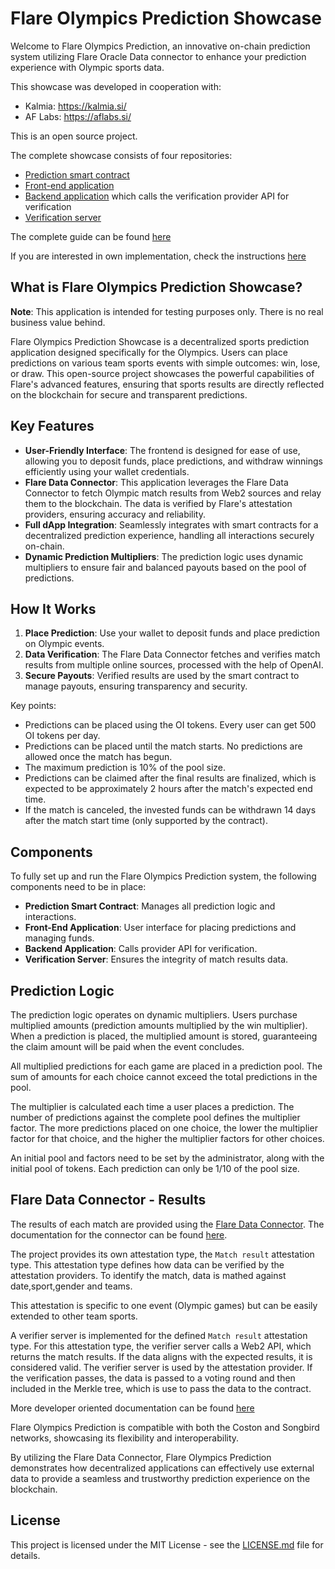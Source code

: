 
# Flare Olympics Prediction Showcase

Welcome to Flare Olympics Prediction, an innovative on-chain prediction system utilizing Flare Oracle Data connector to enhance your prediction experience with Olympic sports data.

This showcase was developed in cooperation with:

- Kalmia: https://kalmia.si/
- AF Labs: https://aflabs.si/

This is an open source project.

The complete showcase consists of four repositories:

- [Prediction smart contract](https://github.com/kalmiallc/oi-prediction-smartcontract)
- [Front-end application](https://github.com/kalmiallc/oi-prediction-webapp)
- [Backend application](https://github.com/kalmiallc/oi-prediction-backend) which calls the verification provider API for verification
- [Verification server](https://github.com/kalmiallc/oi-match-attestation-server)

The complete guide can be found [here](https://github.com/kalmiallc/oi-flare-prediction-instructions)

If you are interested in own implementation, check the instructions [here](INSTRUCTIONS.md)

## What is Flare Olympics Prediction Showcase?

**Note**: This application is intended for testing purposes only. There is no real business value behind.

Flare Olympics Prediction Showcase is a decentralized sports prediction application designed specifically for the Olympics. Users can place predictions on various team sports events with simple outcomes: win, lose, or draw. This open-source project showcases the powerful capabilities of Flare's advanced features, ensuring that sports results are directly reflected on the blockchain for secure and transparent predictions.

## Key Features

- **User-Friendly Interface**: The frontend is designed for ease of use, allowing you to deposit funds, place predictions, and withdraw winnings efficiently using your wallet credentials.
- **Flare Data Connector**: This application leverages the Flare Data Connector to fetch Olympic match results from Web2 sources and relay them to the blockchain. The data is verified by Flare's attestation providers, ensuring accuracy and reliability.
- **Full dApp Integration**: Seamlessly integrates with smart contracts for a decentralized prediction experience, handling all interactions securely on-chain.
- **Dynamic Prediction Multipliers**: The prediction logic uses dynamic multipliers to ensure fair and balanced payouts based on the pool of predictions.

## How It Works

1. **Place Prediction**: Use your wallet to deposit funds and place prediction on Olympic events.
2. **Data Verification**: The Flare Data Connector fetches and verifies match results from multiple online sources, processed with the help of OpenAI.
3. **Secure Payouts**: Verified results are used by the smart contract to manage payouts, ensuring transparency and security.

Key points:

- Predictions can be placed using the OI tokens. Every user can get 500 OI tokens per day. 
- Predictions can be placed until the match starts. No predictions are allowed once the match has begun.
- The maximum prediction is 10% of the pool size.
- Predictions can be claimed after the final results are finalized, which is expected to be approximately 2 hours after the match's expected end time.
- If the match is canceled, the invested funds can be withdrawn 14 days after the match start time (only supported by the contract).

## Components

To fully set up and run the Flare Olympics Prediction system, the following components need to be in place:

- **Prediction Smart Contract**: Manages all prediction logic and interactions.
- **Front-End Application**: User interface for placing predictions and managing funds.
- **Backend Application**: Calls provider API for verification.
- **Verification Server**: Ensures the integrity of match results data.

## Prediction Logic

The prediction logic operates on dynamic multipliers. Users purchase multiplied amounts (prediction amounts multiplied by the win multiplier). When a prediction is placed, the multiplied amount is stored, guaranteeing the claim amount will be paid when the event concludes.

All multiplied predictions for each game are placed in a prediction pool. The sum of amounts for each choice cannot exceed the total predictions in the pool.

The multiplier is calculated each time a user places a prediction. The number of predictions against the complete pool defines the multiplier factor. The more predictions placed on one choice, the lower the multiplier factor for that choice, and the higher the multiplier factors for other choices.

An initial pool and factors need to be set by the administrator, along with the initial pool of tokens. Each prediction can only be 1/10 of the pool size.

## Flare Data Connector - Results

The results of each match are provided using the [Flare Data Connector](https://flare.network/dataconnector/). The documentation for the connector can be found [here](https://docs.flare.network/tech/state-connector/).

The project provides its own attestation type, the `Match result` attestation type. This attestation type defines how data can be verified by the attestation providers. To identify the match, data is mathed against date,sport,gender and teams.

This attestation is specific to one event (Olympic games) but can be easily extended to other team sports.

A verifier server is implemented for the defined `Match result` attestation type. For this attestation type, the verifier server calls a Web2 API, which returns the match results. If the data aligns with the expected results, it is considered valid. The verifier server is used by the attestation provider. If the verification passes, the data is passed to a voting round and then included in the Merkle tree, which is use to pass the data to the contract.

More developer oriented documentation can be found [here](https://github.com/flare-foundation/songbird-state-connector-protocol/blob/main/README.md)

Flare Olympics Prediction is compatible with both the Coston and Songbird networks, showcasing its flexibility and interoperability.

By utilizing the Flare Data Connector, Flare Olympics Prediction demonstrates how decentralized applications can effectively use external data to provide a seamless and trustworthy prediction experience on the blockchain.


## License

This project is licensed under the MIT License - see the [LICENSE.md](LICENSE.md) file for details.

